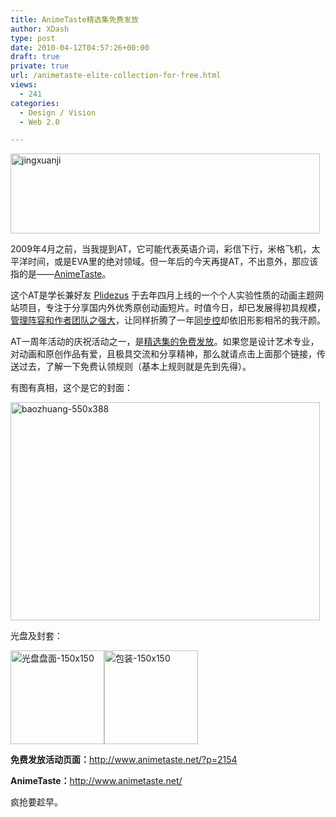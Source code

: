 ```yaml
---
title: AnimeTaste精选集免费发放
author: XDash
type: post
date: 2010-04-12T04:57:26+00:00
draft: true
private: true
url: /animetaste-elite-collection-for-free.html
views:
  - 241
categories:
  - Design / Vision
  - Web 2.0

---
```

<img loading="lazy" decoding="async" class="alignnone size-full wp-image-3291" title="jingxuanji" src="http://www.fanbing.net/wp-content/uploads/2010/04/jingxuanji.jpg" alt="jingxuanji" width="495" height="128" srcset="http://xdash.one/wp-content/uploads/2010/04/jingxuanji.jpg 550w, http://xdash.one/wp-content/uploads/2010/04/jingxuanji-500x129.jpg 500w" sizes="(max-width: 495px) 100vw, 495px" />

2009年4月之前，当我提到AT，它可能代表英语介词，彩信下行，米格飞机，太平洋时间，或是EVA里的绝对领域。但一年后的今天再提AT，不出意外，那应该指的是——<a href="http://www.animetaste.net/" target="_blank">AnimeTaste</a>。

这个AT是学长兼好友 <a href="http://www.plidezus.net" target="_blank">Plidezus</a> 于去年四月上线的一个个人实验性质的动画主题网站项目，专注于分享国内外优秀原创动画短片。时值今日，却已发展得初具规模，<a href="http://www.animetaste.net/?page_id=2" target="_blank">管理阵容和作者团队之强大</a>，让同样折腾了一年<a href="http://www.syncoo.com" target="_blank">同步控</a>却依旧形影相吊的我汗颜。

AT一周年活动的庆祝活动之一，是<a href="http://www.animetaste.net/?p=2154" target="_blank">精选集的免费发放</a>。如果您是设计艺术专业，对动画和原创作品有爱，且极具交流和分享精神，那么就请点击上面那个链接，传送过去，了解一下免费认领规则（基本上规则就是先到先得）。

<!--more-->

有图有真相，这个是它的封面：

<img loading="lazy" decoding="async" class="alignnone size-full wp-image-3295" title="baozhuang-550x388" src="http://www.fanbing.net/wp-content/uploads/2010/04/baozhuang-550x388.jpg" alt="baozhuang-550x388" width="495" height="349" srcset="http://xdash.one/wp-content/uploads/2010/04/baozhuang-550x388.jpg 550w, http://xdash.one/wp-content/uploads/2010/04/baozhuang-550x388-500x352.jpg 500w" sizes="(max-width: 495px) 100vw, 495px" /> 

光盘及封套：

<img loading="lazy" decoding="async" class="alignnone size-full wp-image-3296" title="光盘盘面-150x150" src="http://www.fanbing.net/wp-content/uploads/2010/04/光盘盘面-150x150.jpg" alt="光盘盘面-150x150" width="150" height="150" /><img loading="lazy" decoding="async" class="alignnone size-full wp-image-3297" title="包装-150x150" src="http://www.fanbing.net/wp-content/uploads/2010/04/包装-150x150.jpg" alt="包装-150x150" width="150" height="150" /> 

**免费发放活动页面：**<http://www.animetaste.net/?p=2154>

**AnimeTaste：**<a href="http://www.animetaste.net/" target="_blank">http://www.animetaste.net/</a>

疯抢要趁早。